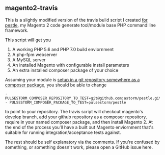 magento2-travis
--------------------------------------------------
This is a slightly modified version of the travis build script I created [for pestle](https://github.com/astorm/pestle), my Magento 2 code generate tool/module base PHP command line framework.

This script will get you

1. A working PHP 5.6 and PHP 7.0 build enviornment
2. A php-fpm webserver
3. A MySQL server
4. An installed Magento with configurable install parameters
5. An extra installed composer package of your choice

Assuming your module is [setup in a git repository somewhere as a composer package](http://magento-quickies.alanstorm.com/post/138242522550/magento-2-minimum-composer-file), you should be able to change 

    - PULSESTORM_COMPOSER_REPOSITORY_TO_TEST=git@github.com:astorm/pestle.git
    - PULSESTORM_COMPOSER_PACKAGE_TO_TEST=pulsestorm/pestle
    
to point to your repository.  The travis script will checkout magento's develop branch, add your github repository as a composer repository, require in your named composer package, and then install Magento 2.  At the end of the process you'll have a built out Magento enviornment that's suitable for running integration/acceptance tests against. 

The rest should be self explanatory via the comments.  If you're confused by something, or something doesn't work, please open a GitHub issue here. 